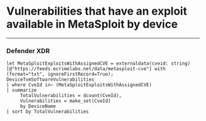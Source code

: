 # Vulnerabilities that have an exploit available in MetaSploit by device
----
### Defender XDR
```
let MetaSploitExploitsWithAssignedCVE = externaldata(cveid: string)[@"https://feeds.ecrimelabs.net/data/metasploit-cve"] with (format="txt", ignoreFirstRecord=True);
DeviceTvmSoftwareVulnerabilities
| where CveId in~ (MetaSploitExploitsWithAssignedCVE)
| summarize
     TotalVulnerabilities = dcount(CveId),
     Vulnerabilities = make_set(CveId)
     by DeviceName
| sort by TotalVulnerabilities
```
